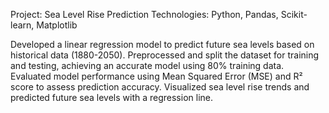 Project: Sea Level Rise Prediction
Technologies: Python, Pandas, Scikit-learn, Matplotlib

Developed a linear regression model to predict future sea levels based on historical data (1880-2050).
Preprocessed and split the dataset for training and testing, achieving an accurate model using 80% training data.
Evaluated model performance using Mean Squared Error (MSE) and R² score to assess prediction accuracy.
Visualized sea level rise trends and predicted future sea levels with a regression line.
